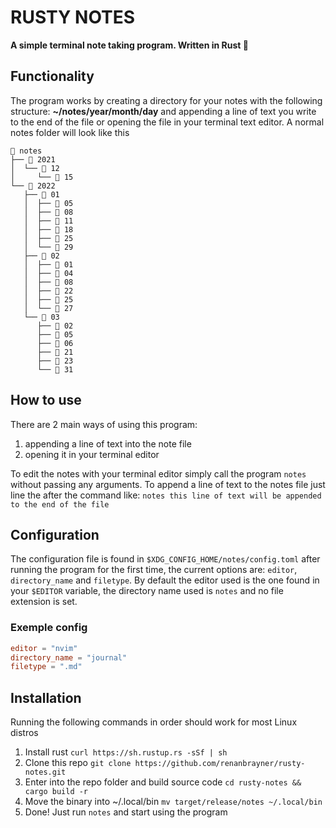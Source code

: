 # RUSTY NOTES

**A simple terminal note taking program. Written in Rust 🦀**

## Functionality

The program works by creating a directory for your notes with the following structure: **~/notes/year/month/day** and appending a line of text you write to the end of the file or opening the file in your terminal text editor. A normal notes folder will look like this

```
📁 notes
├── 📁 2021
│  └── 📁 12
│     └── 📄 15
└── 📁 2022
   ├── 📁 01
   │  ├── 📄 05
   │  ├── 📄 08
   │  ├── 📄 11
   │  ├── 📄 18
   │  ├── 📄 25
   │  └── 📄 29
   ├── 📁 02
   │  ├── 📄 01
   │  ├── 📄 04
   │  ├── 📄 08
   │  ├── 📄 22
   │  ├── 📄 25
   │  └── 📄 27
   └── 📁 03
      ├── 📄 02
      ├── 📄 05
      ├── 📄 06
      ├── 📄 21
      ├── 📄 23
      └── 📄 31
```

## How to use
There are 2 main ways of using this program:

1. appending a line of text into the note file
2. opening it in your terminal editor

To edit the notes with your terminal editor simply call the program `notes` without passing any arguments.
To append a line of text to the notes file just line the after the command like: `notes this line of text will be appended to the end of the file`

## Configuration

The configuration file is found in `$XDG_CONFIG_HOME/notes/config.toml` after running the program for the first time, the current options are: `editor`, `directory_name` and `filetype`.
By default the editor used is the one found in your `$EDITOR` variable, the directory name used is `notes` and no file extension is set.

### Exemple config

```toml
editor = "nvim"
directory_name = "journal"
filetype = ".md"
```

## Installation

Running the following commands in order should work for most Linux distros

1. Install rust `curl https://sh.rustup.rs -sSf | sh`
2. Clone this repo `git clone https://github.com/renanbrayner/rusty-notes.git`
3. Enter into the repo folder and build source code `cd rusty-notes && cargo build -r`
4. Move the binary into ~/.local/bin `mv target/release/notes ~/.local/bin`
5. Done! Just run `notes` and start using the program

